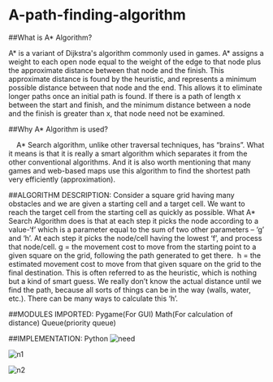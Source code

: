 # A-path-finding-algorithm

##What is A* Algorithm?

A* is a variant of Dijkstra's algorithm commonly used in games. A* assigns a weight to each open node equal to the weight of the edge to that node plus the approximate distance between that node and the finish. This approximate distance is found by the heuristic, and represents a minimum possible distance between that node and the end. This allows it to eliminate longer paths once an initial path is found. If there is a path of length x between the start and finish, and the minimum distance between a node and the finish is greater than x, that node need not be examined. 

##Why A* Algorithm is used?

    A* Search algorithm, unlike other traversal techniques, has “brains”. What it means is that it is really a smart algorithm which separates it from the other conventional algorithms. And it is also worth mentioning that many games and web-based maps use this algorithm to find the shortest path very efficiently (approximation). 
    
##ALGORITHM DESCRIPTION:
	Consider a square grid having many obstacles and we are given a starting cell and a target cell. We want to reach the target cell from the starting cell as quickly as possible. 
What A* Search Algorithm does is that at each step it picks the node according to a value-‘f’ which is a parameter equal to the sum of two other parameters – ‘g’ and ‘h’. At each step it picks the node/cell having the lowest ‘f’, and process that node/cell.
g = the movement cost to move from the starting point to a given square on the grid, following the path generated to get there. 
h = the estimated movement cost to move from that given square on the grid to the final destination. This is often referred to as the heuristic, which is nothing but a kind of smart guess. We really don’t know the actual distance until we find the path, because all sorts of things can be in the way (walls, water, etc.). There can be many ways to calculate this ‘h’.

##MODULES IMPORTED:
	Pygame(For GUI)
	Math(For calculation of distance)
	Queue(priority queue)

##IMPLEMENTATION:
	Python
![need](https://github.com/ArunKumarKGIT/A-path-finding-algorithm/assets/77446060/275324d3-e5a1-47cd-b667-911e7de8d260)

![n1](https://github.com/ArunKumarKGIT/A-path-finding-algorithm/assets/77446060/d87dee6d-cae5-4b5e-a72a-0aa291ffe00b)

![n2](https://github.com/ArunKumarKGIT/A-path-finding-algorithm/assets/77446060/cf423d1b-b618-468b-ad81-0dc866dfa3d8)






